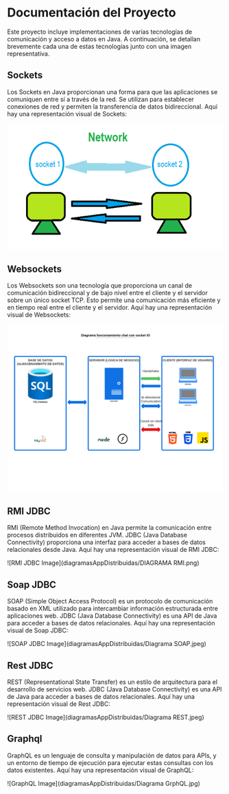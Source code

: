 # Documentación del Proyecto

Este proyecto incluye implementaciones de varias tecnologías de comunicación y acceso a datos en Java. A continuación, se detallan brevemente cada una de estas tecnologías junto con una imagen representativa.

## Sockets

Los Sockets en Java proporcionan una forma para que las aplicaciones se comuniquen entre sí a través de la red. Se utilizan para establecer conexiones de red y permiten la transferencia de datos bidireccional. Aquí hay una representación visual de Sockets:

![Socket Image](diagramasAppDistribuidas/Socket.png)

## Websockets

Los Websockets son una tecnología que proporciona un canal de comunicación bidireccional y de bajo nivel entre el cliente y el servidor sobre un único socket TCP. Esto permite una comunicación más eficiente y en tiempo real entre el cliente y el servidor. Aquí hay una representación visual de Websockets:

![Websocket Image](diagramasAppDistribuidas/DiagramawebSocket.png)

## RMI JDBC

RMI (Remote Method Invocation) en Java permite la comunicación entre procesos distribuidos en diferentes JVM. JDBC (Java Database Connectivity) proporciona una interfaz para acceder a bases de datos relacionales desde Java. Aquí hay una representación visual de RMI JDBC:

![RMI JDBC Image](diagramasAppDistribuidas/DIAGRAMA RMI.png)

## Soap JDBC

SOAP (Simple Object Access Protocol) es un protocolo de comunicación basado en XML utilizado para intercambiar información estructurada entre aplicaciones web. JDBC (Java Database Connectivity) es una API de Java para acceder a bases de datos relacionales. Aquí hay una representación visual de Soap JDBC:

![SOAP JDBC Image](diagramasAppDistribuidas/Diagrama SOAP.jpeg)

## Rest JDBC

REST (Representational State Transfer) es un estilo de arquitectura para el desarrollo de servicios web. JDBC (Java Database Connectivity) es una API de Java para acceder a bases de datos relacionales. Aquí hay una representación visual de Rest JDBC:

![REST JDBC Image](diagramasAppDistribuidas/Diagrama REST.jpeg)

## Graphql

GraphQL es un lenguaje de consulta y manipulación de datos para APIs, y un entorno de tiempo de ejecución para ejecutar estas consultas con los datos existentes. Aquí hay una representación visual de GraphQL:

![GraphQL Image](diagramasAppDistribuidas/Diagrama GrphQL.jpg)
